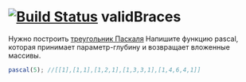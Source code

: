 [![Build Status](https://travis-ci.org/ivanStraltsou/code-wars.svg?branch=master)](https://travis-ci.org/ivanStraltsou/code-wars)
validBraces
================

Нужно построить [треугольник Паскаля](http://bit.ly/10ckGsZ "треугольник Паскаля")
Напишите функцию pascal, которая принимает параметр-глубину и возвращает вложенные массивы.
```javascript
pascal(5); //[[1],[1,1],[1,2,1],[1,3,3,1],[1,4,6,4,1]]
```


